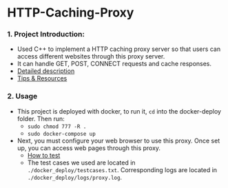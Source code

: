 # HTTP-Caching-Proxy

### 1. Project Introduction:
- Used C++ to implement a HTTP caching proxy server so that users can access different websites through this proxy server.
- It can handle GET, POST, CONNECT requests and cache responses.
- [Detailed description](https://github.com/CaoRui0910/HTTP-Caching-Proxy/blob/main/HTTP%20Caching%20Proxy.pdf)
- [Tips & Resources](https://neat-iodine-05e.notion.site/Tips-Resources-f86cda054220434e99be8225a603ffd5)

### 2. Usage
- This project is deployed with docker, to run it, `cd` into the docker-deploy folder. Then run:
  - `sudo chmod 777 -R .`
  - `sudo docker-compose up`
- Next, you must configure your web browser to use this proxy. Once set up, you can access web pages through this proxy.
  - [How to test](https://neat-iodine-05e.notion.site/Test-debug-e7b8e523931345498131169bd6095b9a)
  - The test cases we used are located in `./docker_deploy/testcases.txt`. Corresponding logs are located in `./docker_deploy/logs/proxy.log`.

